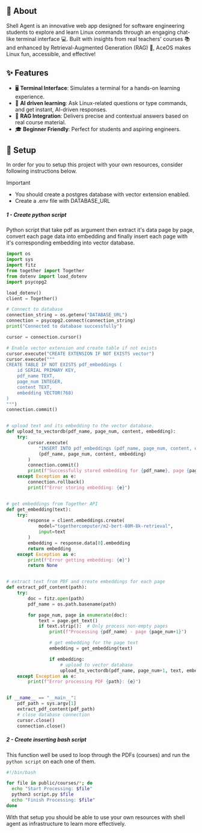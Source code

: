 ## 📖 About

Shell Agent is an innovative web app designed for software engineering students to explore and learn Linux commands through an engaging chat-like terminal interface 💻. Built with insights from real teachers' courses 📚 and enhanced by Retrieval-Augmented Generation (RAG) 🤖, AceOS makes Linux fun, accessible, and effective!

## ✨ Features

- 🖥️ **Terminal Interface**: Simulates a terminal for a hands-on learning experience.
- 🧠 **AI driven learning**: Ask Linux-related questions or type commands, and get instant, AI-driven responses.
- 📂 **RAG Integration**: Delivers precise and contextual answers based on real course material.
- 🎓 **Beginner Friendly**: Perfect for students and aspiring engineers.

## 🔧 Setup

In order for you to setup this project with your own resources, consider following instructions below.

> [!IMPORTANT]
>
> - You should create a postgres database with vector extension enabled.
> - Create a .env file with DATABASE_URL

##### 1 - Create python script

Python script that take pdf as argument then extract it's data page by page, convert each page data into embedding and finally insert each page with it's corresponding embedding into vector database.

```python
import os
import sys
import fitz
from together import Together
from dotenv import load_dotenv
import psycopg2

load_dotenv()
client = Together()

# Connect to database
connection_string = os.getenv("DATABASE_URL")
connection = psycopg2.connect(connection_string)
print("Connected to database successfully")

cursor = connection.cursor()

# Enable vector extension and create table if not exists
cursor.execute("CREATE EXTENSION IF NOT EXISTS vector")
cursor.execute("""
CREATE TABLE IF NOT EXISTS pdf_embeddings (
    id SERIAL PRIMARY KEY,
    pdf_name TEXT,
    page_num INTEGER,
    content TEXT,
    embedding VECTOR(768)
)
""")
connection.commit()


# upload text and its embedding to the vector database.
def upload_to_vectordb(pdf_name, page_num, content, embedding):
    try:
        cursor.execute(
            "INSERT INTO pdf_embeddings (pdf_name, page_num, content, embedding) VALUES (%s, %s, %s, %s)",
            (pdf_name, page_num, content, embedding)
        )
        connection.commit()
        print(f"Successfully stored embedding for {pdf_name}, page {page_num}")
    except Exception as e:
        connection.rollback()
        print(f"Error storing embedding: {e}")


# get embeddings from Together API
def get_embedding(text):
    try:
        response = client.embeddings.create(
            model="togethercomputer/m2-bert-80M-8k-retrieval",
            input=text
        )
        embedding = response.data[0].embedding
        return embedding
    except Exception as e:
        print(f"Error getting embedding: {e}")
        return None


# extract text from PDF and create embeddings for each page
def extract_pdf_content(path):
    try:
        doc = fitz.open(path)
        pdf_name = os.path.basename(path)

        for page_num, page in enumerate(doc):
            text = page.get_text()
            if text.strip():  # Only process non-empty pages
                print(f"Processing {pdf_name} - page {page_num+1}")

                # get embedding for the page text
                embedding = get_embedding(text)

                if embedding:
                    # upload to vector database
                    upload_to_vectordb(pdf_name, page_num+1, text, embedding)
    except Exception as e:
        print(f"Error processing PDF {path}: {e}")


if __name__ == "__main__":
    pdf_path = sys.argv[1]
    extract_pdf_content(pdf_path)
    # close database connection
    cursor.close()
    connection.close()
```

##### 2 - Create inserting bash script

This function well be used to loop through the PDFs (courses) and run the `python script` on each one of them.

```bash
#!/bin/bash

for file in public/courses/*; do
  echo "Start Processing: $file"
  python3 script.py $file
  echo "Finish Processing: $file"
done
```

With that setup you should be able to use your own resources with shell agent as infrastructure to learn more effectively.
